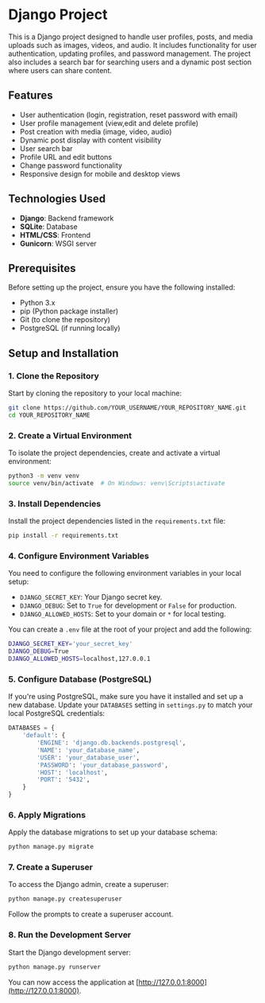 # Django Project

This is a Django project designed to handle user profiles, posts, and media uploads such as images, videos, and audio. It includes functionality for user authentication, updating profiles, and password management. The project also includes a search bar for searching users and a dynamic post section where users can share content.

## Features

- User authentication (login, registration, reset password with email)
- User profile management (view,edit and delete profile)
- Post creation with media (image, video, audio)
- Dynamic post display with content visibility
- User search bar
- Profile URL and edit buttons
- Change password functionality
- Responsive design for mobile and desktop views

## Technologies Used

- **Django**: Backend framework
- **SQLite**: Database
- **HTML/CSS**: Frontend
- **Gunicorn**: WSGI server

## Prerequisites

Before setting up the project, ensure you have the following installed:

- Python 3.x
- pip (Python package installer)
- Git (to clone the repository)
- PostgreSQL (if running locally)

## Setup and Installation

### 1. Clone the Repository

Start by cloning the repository to your local machine:

```bash
git clone https://github.com/YOUR_USERNAME/YOUR_REPOSITORY_NAME.git
cd YOUR_REPOSITORY_NAME
```

### 2. Create a Virtual Environment

To isolate the project dependencies, create and activate a virtual environment:

```bash
python3 -m venv venv
source venv/bin/activate  # On Windows: venv\Scripts\activate
```

### 3. Install Dependencies

Install the project dependencies listed in the `requirements.txt` file:

```bash
pip install -r requirements.txt
```

### 4. Configure Environment Variables

You need to configure the following environment variables in your local setup:

- `DJANGO_SECRET_KEY`: Your Django secret key.
- `DJANGO_DEBUG`: Set to `True` for development or `False` for production.
- `DJANGO_ALLOWED_HOSTS`: Set to your domain or `*` for local testing.

You can create a `.env` file at the root of your project and add the following:

```bash
DJANGO_SECRET_KEY='your_secret_key'
DJANGO_DEBUG=True
DJANGO_ALLOWED_HOSTS=localhost,127.0.0.1
```

### 5. Configure Database (PostgreSQL)

If you're using PostgreSQL, make sure you have it installed and set up a new database. Update your `DATABASES` setting in `settings.py` to match your local PostgreSQL credentials:

```python
DATABASES = {
    'default': {
        'ENGINE': 'django.db.backends.postgresql',
        'NAME': 'your_database_name',
        'USER': 'your_database_user',
        'PASSWORD': 'your_database_password',
        'HOST': 'localhost',
        'PORT': '5432',
    }
}
```

### 6. Apply Migrations

Apply the database migrations to set up your database schema:

```bash
python manage.py migrate
```

### 7. Create a Superuser

To access the Django admin, create a superuser:

```bash
python manage.py createsuperuser
```

Follow the prompts to create a superuser account.

### 8. Run the Development Server

Start the Django development server:

```bash
python manage.py runserver
```

You can now access the application at [http://127.0.0.1:8000](http://127.0.0.1:8000).
